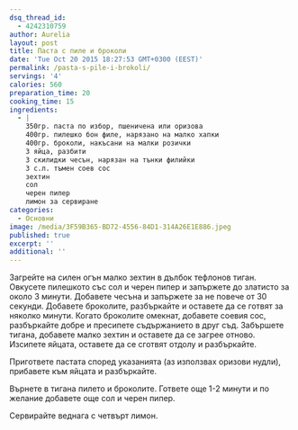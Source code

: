 ```yaml
---
dsq_thread_id:
  - 4242310759
author: Aurelia
layout: post
title: Паста с пиле и броколи
date: 'Tue Oct 20 2015 18:27:53 GMT+0300 (EEST)'
permalink: /pasta-s-pile-i-brokoli/
servings: '4'
calories: 560
preparation_time: 20
cooking_time: 15
ingredients:
  - |
    350гр. паста по избор, пшеничена или оризова
    400гр. пилешко бон филе, нарязано на малко хапки
    400гр. броколи, накъсани на малки розички
    3 яйца, разбити
    3 скилидки чесън, нарязан на тънки филийки
    3 с.л. тъмен соев сос
    зехтин
    сол
    черен пипер
    лимон за сервиране
categories:
  - Основни
image: /media/3F59B365-BD72-4556-84D1-314A26E1E886.jpeg
published: true
excerpt: ''
additional: ''
---
```

Загрейте на силен огън малко зехтин в дълбок тефлонов тиган. Овкусете пилешкото със сол и черен пипер и запържете до златисто за около 3 минути. Добавете чесъна и запържете за не повече от 30 секунди. Добавете броколите, разбъркайте и оставете да се готвят за няколко минути. Когато броколите омекнат, добавете соевия сос, разбъркайте добре и пресипете съдържанието в друг съд. Забършете тигана, добавете малко зехтин и оставете да се загрее отново. Изсипете яйцата, оставете да се сготвят отдолу и разбъркайте. 

Пригответе пастата според указанията (аз използвах оризови нудли), прибавете към яйцата и разбъркайте.
  
Върнете в тигана пилето и броколите. Гответе още 1-2 минути и по желание добавете още сол и черен пипер.
  
Сервирайте веднага с четвърт лимон.
